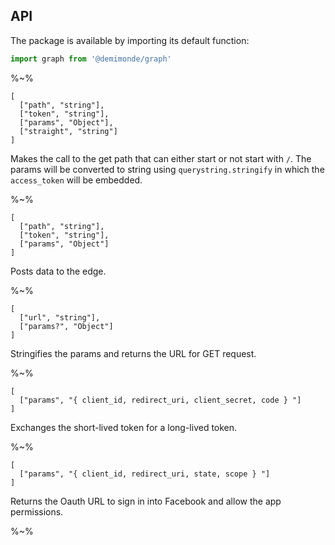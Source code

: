 ## API

The package is available by importing its default function:

```js
import graph from '@demimonde/graph'
```

%~%

```## graphGet
[
  ["path", "string"],
  ["token", "string"],
  ["params", "Object"],
  ["straight", "string"]
]
```

Makes the call to the get path that can either start or not start with `/`. The params will be converted to string using `querystring.stringify` in which the `access_token` will be embedded.

%~%

```## async graphPost => *
[
  ["path", "string"],
  ["token", "string"],
  ["params", "Object"]
]
```

Posts data to the edge.

%~%

```## async getUrl => *
[
  ["url", "string"],
  ["params?", "Object"]
]
```

Stringifies the params and returns the URL for GET request.

%~%

```## async exchange => string
[
  ["params", "{ client_id, redirect_uri, client_secret, code } "]
]
```

Exchanges the short-lived token for a long-lived token.

%~%


```## facebookDialogUrl => string
[
  ["params", "{ client_id, redirect_uri, state, scope } "]
]
```

Returns the Oauth URL to sign in into Facebook and allow the app permissions.

%~%